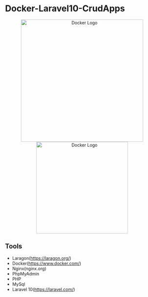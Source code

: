 # Docker-Laravel10-CrudApps
<p align="center">
  <a href="#" target="_blank">
    <img src="https://storage.googleapis.com/static.ianlewis.org/prod/img/docker/large_v-trans.png" width="400" alt="Docker Logo">
    <img src="https://upload.wikimedia.org/wikipedia/commons/thumb/9/9a/Laravel.svg/1200px-Laravel.svg.png" width="300" alt="Docker Logo">
  </a>
</p>


## Tools
- Laragon(https://laragon.org/)
- Docker(https://www.docker.com/)
- Nginx(nginx.org)
- PhpMyAdmin
- PHP
- MySql
- Laravel 10(https://laravel.com/)
